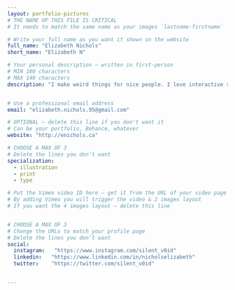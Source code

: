 ```yaml
---
layout: portfolio-pictures
# THE NAME OF THIS FILE IS CRITICAL
# It needs to match the same name as your images `lastname-firstname`

# Write your full name as you want it shown on the website
full_name: "Elizabeth Nichols"
short_name: "Elizabeth N"

# Your personal description — written in first-person
# MIN 100 characters
# MAX 140 characters
description: "I make weird things for nice people. I love interactive storytelling, unusual narratives, drawing spooky eyeballs, and tending to flowers!"


# Use a professional email address
email: "elizabeth.nichols.95@gmail.com"

# OPTIONAL — delete this line if you don't want it
# Can be your portfolio, Behance, whatever
website: "http://enichols.ca"

# CHOOSE A MAX OF 3
# Delete the lines you don’t want
specialization:
  - illustration
  - print
  - type

# Put the Vimeo video ID here — get it from the URL of your video page
# By adding Vimeo you will trigger the video & 2 images layout
# If you want the 4 images layout — delete this line


# CHOOSE A MAX OF 3
# Change the URLs to match your profile page
# Delete the lines you don’t want
social:
  instagram:   "https://www.instagram.com/silent_v0id"
  linkedin:   "https://www.linkedin.com/in/nicholselizabeth"
  twitter:    "https://twitter.com/silent_v0id"


---
```

